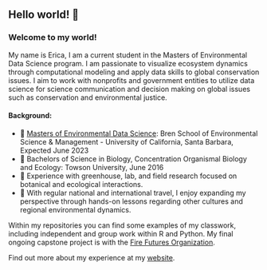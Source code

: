 ## Hello world! 👋 
### Welcome to my world!

My name is Erica, I am a current student in the Masters of Environmental Data Science program. I am passionate to visualize ecosystem dynamics through computational modeling and apply data skills to global conservation issues. I aim to work with nonprofits and government entities to utilize data science for science communication and decision making on global issues such as conservation and environmental justice.

#### Background:
- 🌱 <a href = "https://ucsb-meds.github.io/">Masters of Environmental Data Science</a>: Bren School of Environmental Science & Management - University of California, Santa Barbara, Expected June 2023
- 🌱 Bachelors of Science in Biology, Concentration Organismal Biology and Ecology: Towson University, June 2016
- 🌱 Experience with greenhouse, lab, and field research focused on botanical and ecological interactions.  
- 🌱 With regular national and international travel, I enjoy expanding my perspective through hands-on lessons regarding other cultures and regional environmental dynamics.

Within my repositories you can find some examples of my classwork, including independent and group work within R and Python.
My final ongoing capstone project is with the <a href="https://github.com/fire-futures">Fire Futures Organization</a>.

Find out more about my experience at my <a href="https://ericamarie9016.github.io/">website</a>.

